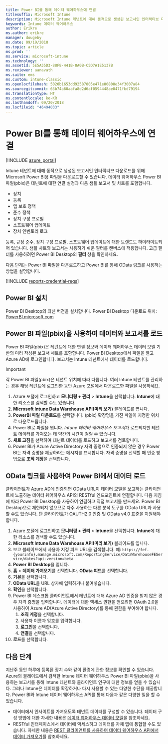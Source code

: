 ```yaml
---
title: Power BI를 통해 데이터 웨어하우스에 연결
titlesuffix: Microsoft Intune
description: Microsoft Intune 테넌트에 대해 동적으로 생성된 보고서인 인터랙티브 다운로드를 위해 Microsoft Power BI용 파일을 다운로드할 수 있습니다.
keywords: Intune 데이터 웨어하우스
author: Erikre
ms.author: erikre
manager: dougeby
ms.date: 09/19/2018
ms.topic: article
ms.prod: ''
ms.service: microsoft-intune
ms.technology: ''
ms.assetid: 5E5A35D3-88F8-441B-8A0B-C5D7A1E5137B
ms.reviewer: aanavath
ms.suite: ems
ms.custom: intune-classic
ms.openlocfilehash: 5020b1653dd92587805e471e80808e34f3007a84
ms.sourcegitcommit: 63b74a60aafa8d2d6af0594448ae0471fbd79194
ms.translationtype: HT
ms.contentlocale: ko-KR
ms.lasthandoff: 09/20/2018
ms.locfileid: "46494033"
---
```

# <a name="connect-to-the-data-warehouse-with-power-bi"></a>Power BI를 통해 데이터 웨어하우스에 연결

[!INCLUDE [azure_portal](./includes/azure_portal.md)]

Intune 테넌트에 대해 동적으로 생성된 보고서인 인터랙티브 다운로드를 위해 Microsoft Power BI용 파일을 다운로드할 수 있습니다. 데이터 웨어하우스 Power BI 파일(pbix)은 테넌트에 대한 연결 설정과 다음 샘플 보고서 및 차트를 포함합니다.  

  -  장치
  -  등록
  -  앱 보호 정책
  -  준수 정책
  -  장치 구성 프로필
  -  소프트웨어 업데이트
  -  장치 인벤토리 로그

등록, 규정 준수, 장치 구성 프로필, 소프트웨어 업데이트에 대한 트렌드도 하이라이트되어 있습니다. 샘플 차트와 보고서는 사용하기 쉬운 필터를 캔버스에 적용합니다. 고급 필터를 사용하려면 Power BI Desktop의 **필터** 창을 확인하세요.

다음 단계는 Power BI 파일을 다운로드하고 Power BI를 통해 OData 링크를 사용하는 방법을 설명합니다.

[!INCLUDE [reports-credential-reqs](./includes/reports-credential-reqs.md)]

## <a name="install-power-bi"></a>Power BI 설치

Power BI Desktop의 최신 버전을 설치합니다. Power BI Desktop 다운로드 위치: [PowerBI.microsoft.com](https://powerbi.microsoft.com/desktop)

## <a name="load-the-data-and-reports-using-the-power-bi-file-pbix"></a>Power BI 파일(pbix)을 사용하여 데이터와 보고서를 로드

Power BI 파일(pbix)은 테넌트에 대한 연결 정보와 데이터 웨어하우스 데이터 모델 기반의 미리 작성된 보고서 세트를 포함합니다. Power BI Desktop에서 파일을 열고 Azure AD에 로그인합니다. 보고서는 Intune 테넌트에서 데이터를 로드합니다.

> [!Important]  
> 각 Power BI 파일(pbix)은 테넌트 위치에 따라 다릅니다. 여러 Intune 테넌트를 관리하는 경우 해당 테넌트에 로그인한 동안 Azure 포털에서 다운로드한 파일을 사용하세요.  

1.  Azure 포털에 로그인하고 **모니터링 + 관리** > **Intune**을 선택합니다. **Intune**에 대한 리소스를 검색할 수도 있습니다.  
2.  **Microsoft Intune Data Warehouse API(미리 보기)** 블레이드를 엽니다.
3.  **PowerBI 파일 다운로드**를 선택합니다. (pbix) 확장명을 가진 파일이 지정한 위치로 다운로드됩니다.
4.  Power BI로 파일을 엽니다. *Intune 데이터 웨어하우스 보고서*가 로드되지만 테넌트 데이터를 가져오는 데 약간의 시간이 걸릴 수 있습니다.
5.  **새로 고침**을 선택하여 테넌트 데이터를 로드하고 보고서를 검토합니다.
6.  Power BI가 Azure Active Directory 자격 증명으로 인증되지 않은 경우 Power BI는 자격 증명을 제공하라는 메시지를 표시합니다. 자격 증명을 선택할 때 인증 방법으로 **조직 계정**을 선택합니다.

## <a name="load-the-data-in-power-bi-using-the-odata-link"></a>OData 링크를 사용하여 Power BI에서 데이터 로드

클라이언트가 Azure AD에 인증되면 OData URL이 데이터 모델을 보고하는 클라이언트에 노출하는 데이터 웨어하우스 API의 RESTful 엔드포인트에 연결합니다. 다음 지침에 따라 Power BI Desktop을 사용하여 연결하고 직접 보고서를 만드세요. Power BI Desktop으로 제한되지 않으므로 자주 사용하는 다른 분석 도구를 OData URL과 사용할 수도 있습니다. 단 클라이언트가 OAUTH2.0 인증 및 OData v4.0 표준을 지원해야 합니다.

1.  Azure 포털에 로그인하고 **모니터링 + 관리** > **Intune**을 선택합니다. **Intune**에 대한 리소스를 검색할 수도 있습니다.  
2.  **Microsoft Intune Data Warehouse API(미리 보기)** 블레이드를 엽니다.
3. 보고 블레이드에서 사용자 지정 피드 URL을 검색합니다. 예: `https://fef.{yourinfo}.manage.microsoft.com/ReportingService/DataWarehouseFEService/dates?api-version=beta`
4. **Power BI Desktop**을 엽니다.
5. **홈** > **데이터 가져오기**를 선택합니다. **OData 피드**를 선택합니다.
6. **기본**을 선택합니다.
7. **OData URL**을 URL 상자에 입력하거나 붙여넣습니다.
8. **확인**을 선택합니다.
9. Power BI 데스크톱 클라이언트에서 테넌트에 대해 Azure AD 인증을 받지 않은 경우 자격 증명을 입력합니다. 데이터에 대한 액세스 권한을 얻으려면 OAuth 2.0을 사용하여 Azure AD(Azure Active Directory)를 통해 권한을 부여해야 합니다.  
    1.  **조직 계정**을 선택합니다.  
    2.  사용자 이름과 암호를 입력합니다.  
    3.  **로그인**을 선택합니다.  
    4.  **연결**을 선택합니다.  
10. **로드**를 선택합니다.

## <a name="next-steps"></a>다음 단계

지난주 동안 하루에 등록된 장치 수와 같이 환경에 관한 정보를 확인할 수 있습니다. Azure의 블레이드에서 검색한 Intune 데이터 웨어하우스 Power BI 파일(pbix)을 사용하는 보고서를 통해 Intune 테넌트와 클라이언트 인구에 대한 정보를 얻을 수 있습니다. 그러나 Intune은 데이터를 확장하거나 다시 사용할 수 있는 다양한 수단을 제공합니다. Power BI와 Intune 데이터 웨어하우스 API를 통해 다음과 같은 다양한 일을 할 수 있습니다.

<!-- -  You can use Power BI Desktop to create additional report types with your data. For example, you could create a custom chart representing the ratio of device manufactures in your enterprise. For more information about creating custom reports with Power BI and the Intune Data Warehouse, see `BLOG POST ON POWER BI`. -->
 -  데이터에서 인사이트를 가져오도록 테넌트 데이터를 구성할 수 있습니다. 데이터 구성 방법에 대한 자세한 내용은 [데이터 웨어하우스 데이터 모델](reports-ref-data-model.md)을 참조하세요.
 -  RESTful 인터페이스에서 데이터에 액세스하고 데이터를 자체 앱에 통합할 수도 있습니다. 자세한 내용은 [REST 클라이언트를 사용하여 데이터 웨어하우스 API에서 데이터 가져오기](reports-proc-data-rest.md)를 참조하세요.
